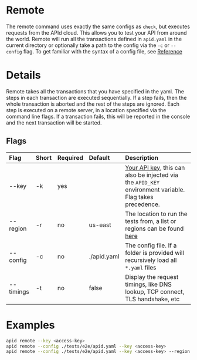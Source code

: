 # Remote

The remote command uses exactly the same configs as `check`, but executes requests from the APId cloud. This allows you to test your API from around the world. Remote will run all the transactions defined in `apid.yaml` in the current directory or optionally take a path to the config via the `-c` or `--config` flag. To get familiar with the syntax of a config file, see [Reference](../reference/README.md)

# Details

Remote takes all the transactions that you have specified in the yaml. The steps in each transaction are executed sequentially. If a step fails, then the whole transaction is aborted and the rest of the steps are ignored. Each step is executed on a remote server, in a location specified via the command line flags. If a transaction fails, this will be reported in the console and the next transaction will be started.

## Flags

| Flag      | Short | Required | Default     | Description                                                                                                                   |
| :-------- | :---- | :------- | :---------- | :---------------------------------------------------------------------------------------------------------------------------- |
| --key     | -k    | yes      |             | [Your API key](../cloud/README.md), this can also be injected via the `APID_KEY` environment variable. Flag takes precedence. |
| --region  | -r    | no       | us-east     | The location to run the tests from, a list or regions can be found [here](../cloud/README.md)                                 |
| --config  | -c    | no       | ./apid.yaml | The config file. If a folder is provided will recursively load all `*.yaml` files                                             |
| --timings | -t    | no       | false       | Display the request timings, like DNS lookup, TCP connect, TLS handshake, etc                                                 |

# Examples

```bash
apid remote --key <access-key>
apid remote --config ./tests/e2e/apid.yaml --key <access-key>
apid remote --config ./tests/e2e/apid.yaml --key <access-key> --region us-east
```
